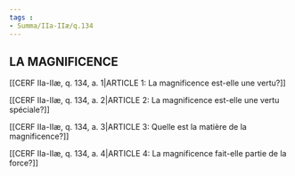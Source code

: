 ```yaml
---
tags : 
- Summa/IIa-IIæ/q.134
---
```


## LA MAGNIFICENCE

[[CERF IIa-IIæ, q. 134, a. 1|ARTICLE 1: La magnificence est-elle une vertu?]]

[[CERF IIa-IIæ, q. 134, a. 2|ARTICLE 2: La magnificence est-elle une vertu spéciale?]]

[[CERF IIa-IIæ, q. 134, a. 3|ARTICLE 3: Quelle est la matière de la magnificence?]]

[[CERF IIa-IIæ, q. 134, a. 4|ARTICLE 4: La magnificence fait-elle partie de la force?]]

